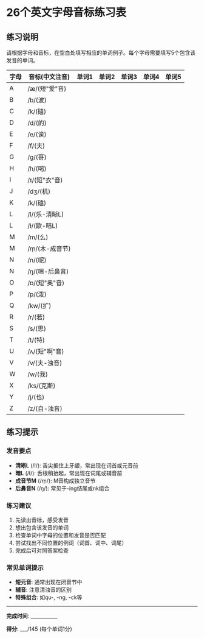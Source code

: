 # 26个英文字母音标练习表

## 练习说明
请根据字母和音标，在空白处填写相应的单词例子。每个字母需要填写5个包含该发音的单词。

| 字母 | 音标(中文注音) | 单词1 | 单词2 | 单词3 | 单词4 | 单词5 |
|------|----------------|-------|-------|-------|-------|-------|
| A | /æ/(短"爱"音) |  |  |  |  |  |
| B | /b/(波) |  |  |  |  |  |
| C | /k/(磕) |  |  |  |  |  |
| D | /d/(的) |  |  |  |  |  |
| E | /e/(诶) |  |  |  |  |  |
| F | /f/(夫) |  |  |  |  |  |
| G | /g/(哥) |  |  |  |  |  |
| H | /h/(喝) |  |  |  |  |  |
| I | /ɪ/(短"衣"音) |  |  |  |  |  |
| J | /dʒ/(机) |  |  |  |  |  |
| K | /k/(磕) |  |  |  |  |  |
| L | /l/(乐-清晰L) |  |  |  |  |  |
| L | /ɫ/(欧-暗L) |  |  |  |  |  |
| M | /m/(么) |  |  |  |  |  |
| M | /m̩/(木-成音节) |  |  |  |  |  |
| N | /n/(呢) |  |  |  |  |  |
| N | /ŋ/(嗯-后鼻音) |  |  |  |  |  |
| O | /ɒ/(短"奥"音) |  |  |  |  |  |
| P | /p/(泼) |  |  |  |  |  |
| Q | /kw/(扩) |  |  |  |  |  |
| R | /r/(若) |  |  |  |  |  |
| S | /s/(思) |  |  |  |  |  |
| T | /t/(特) |  |  |  |  |  |
| U | /ʌ/(短"啊"音) |  |  |  |  |  |
| V | /v/(夫-浊音) |  |  |  |  |  |
| W | /w/(我) |  |  |  |  |  |
| X | /ks/(克斯) |  |  |  |  |  |
| Y | /j/(也) |  |  |  |  |  |
| Z | /z/(自-浊音) |  |  |  |  |  |

## 练习提示

### 发音要点
- **清晰L** (/l/): 舌尖抵住上牙龈，常出现在词首或元音前
- **暗L** (/ɫ/): 舌根稍抬起，常出现在词尾或辅音前
- **成音节M** (/m̩/): M音构成独立音节
- **后鼻音N** (/ŋ/): 常见于-ing结尾或nk组合

### 练习建议
1. 先读出音标，感受发音
2. 想出包含该发音的单词
3. 检查单词中字母的位置和发音是否匹配
4. 尝试找出不同位置的例词（词首、词中、词尾）
5. 完成后可对照答案检查

### 常见单词提示
- **短元音**: 通常出现在闭音节中
- **辅音**: 注意清浊音的区别
- **特殊组合**: 如qu-, -ng, -ck等

---

**完成时间**: ___________

**得分**: ___/145 (每个单词1分)




